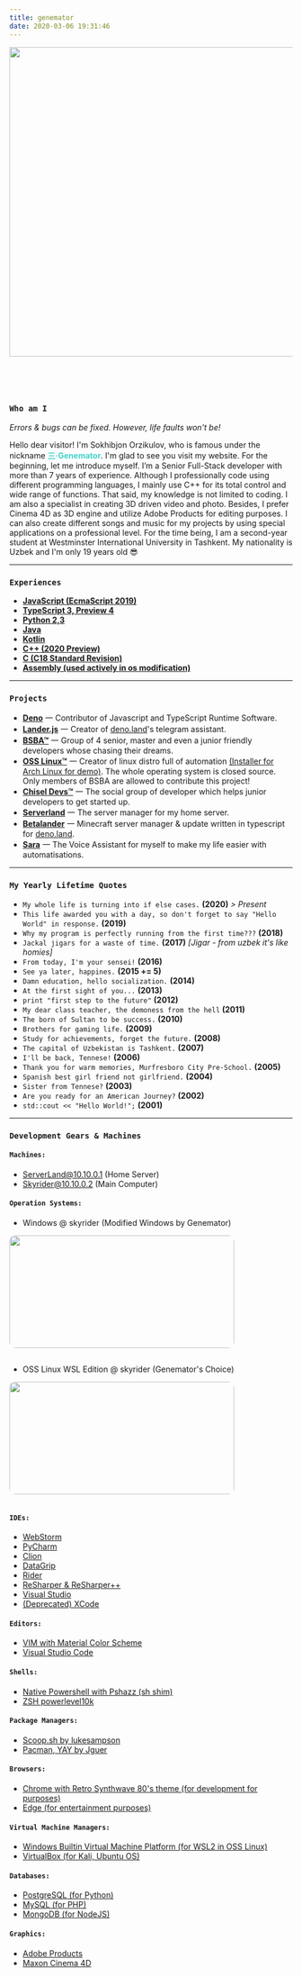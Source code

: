 ```yaml
---
title: genemator
date: 2020-03-06 19:31:46
---
```

<img class="hero-image" src="/img/drawcode.svg" style="padding-bottom: 2em;" height="550" width="550/">

<div class="my-links">
  <a class="gradient-text" href="https://github.com/genemators" target="_blank" rel="noopener"><span class=" iconfont icon-github"></span></a>
  <a class="gradient-text" href="https://t.me/genemator" target="_blank" rel="noopener"><span class=" iconfont icon-qzone"></span></a>
</div>

<style>
  .my-links {display: flex; justify-content: center; align-content: center; margin-top: 30px; width: 100%;}
  .my-links a {display: flex; color: #000; padding: 2px 10px;border-bottom:none !important;}
  .my-links a:after {display: none;}
  .my-links a:hover {backround: #ddd;}
  .my-links a span {font-size: 28px;}
  .hero-image {margin: 0 auto;}

  .dark-obsidian .article .main .content {
    padding: 0 6rem;
  }
  @media screen and (max-width: 1200px) {
    .dark-obsidian .article .main .content {
      padding: 0 0.5rem;
    }
  }
</style>

<h3 id="Who-am-I"><a href="#Who-am-I" class="headerlink" title="Who am I"></a><code>Who am I</code></h3>

<!-- <img src="/img/genemator/avatar.jpg" style="height: 200px; width: 200px; border-radius: 50%; margin-bottom: 15px" /> -->

_Errors & bugs can be fixed. However, life faults won't be!_

Hello dear visitor! I'm Sokhibjon Orzikulov, who is famous under the nickname <b style="color: #42d2ca">**三·Genemator**</b>.
I'm glad to see you visit my website. For the beginning, let me introduce myself. I’m a Senior Full-Stack developer with more than 7 years of experience.
Although I professionally code using different programming languages, I mainly use C++ for its total control and wide range of functions.
That said, my knowledge is not limited to coding. I am also a specialist in creating 3D driven video and photo.
Besides, I prefer Cinema 4D as 3D engine and utilize Adobe Products for editing purposes.
I can also create different songs and music for my projects by using special applications on a professional level.
For the time being, I am a second-year student at Westminster International University in Tashkent.
My nationality is Uzbek and I'm only 19 years old 😎

<hr>

<h3 id="Experiences"><a href="#Experiences" class="headerlink" title="Experiences"></a><code>Experiences</code></h3>

- [**JavaScript (EcmaScript 2019)**](https://en.wikipedia.org/wiki/ECMAScript)
- [**TypeScript 3, Preview 4**](https://www.typescriptlang.org/)
- [**Python 2,3**](https://www.python.org/)
- [**Java**](https://www.java.com/en/)
- [**Kotlin**](https://kotlinlang.org/)
- [**C++ (2020 Preview)**](https://en.wikipedia.org/wiki/C%2B%2B)
- [**C (C18 Standard Revision)**](https://en.wikipedia.org/wiki/C_(programming_language))
- [**Assembly (used actively in os modification)**](https://en.wikipedia.org/wiki/Assembly_language)

<hr>

<h3 id="Projects"><a href="#Projects" class="headerlink" title="Projects"></a><code>Projects</code></h3>

- [**Deno**](https://deno.land) 一 Contributor of Javascript and TypeScript Runtime Software.
- [**Lander.js**](https://t.me/denoland_bot) 一 Creator of [deno.land](https://deno.land)'s telegram assistant.
- [**BSBA™**](https://bsba.uz) 一 Group of 4 senior, master and even a junior friendly developers whose chasing their dreams.
- [**OSS Linux™**](https://github.com/genemators/oss) 一 Creator of linux distro full of automation [(Installer for Arch Linux for demo)](https://github.com/genemators/oss). The whole operating system is closed source. Only members of BSBA are allowed to contribute this project!
- [**Chisel Devs™**](https://chisel.uz) 一 The social group of developer which helps junior developers to get started up.
- [**Serverland**](https://github.com/genemators/serverland) 一 The server manager for my home server.
- [**Betalander**](https://github.com/genemators/betalander) 一 Minecraft server manager & update written in typescript for [deno.land](https://deno.land).
- [**Sara**](https://github.com/genemators/sara) 一 The Voice Assistant for myself to make my life easier with automatisations.

<hr>

<h3 id="Quotes"><a href="#Quotes" class="headerlink" title="Quotes"></a><code>My Yearly Lifetime Quotes</code></h3>

- `My whole life is turning into if else cases.` **(2020)** _> Present_
- `This life awarded you with a day, so don't forget to say "Hello World" in response.` **(2019)**
- `Why my program is perfectly running from the first time???` **(2018)**
- `Jackal jigars for a waste of time.` **(2017)** _[Jigar - from uzbek it's like homies]_
- `From today, I'm your sensei!` **(2016)**
- `See ya later, happines.` **(2015 += 5)**
- `Damn education, hello socialization.` **(2014)**
- `At the first sight of you...` **(2013)**
- `print "first step to the future"` **(2012)**
- `My dear class teacher, the demoness from the hell` **(2011)**
- `The born of Sultan to be success.` **(2010)**
- `Brothers for gaming life.` **(2009)**
- `Study for achievements, forget the future.` **(2008)**
- `The capital of Uzbekistan is Tashkent.` **(2007)**
- `I'll be back, Tennese!` **(2006)**
- `Thank you for warm memories, Murfresboro City Pre-School.` **(2005)**
- `Spanish best girl friend not girlfriend.` **(2004)**
- `Sister from Tennese?` **(2003)**
- `Are you ready for an American Journey?` **(2002)**
- `std::cout << "Hello World!";` **(2001)**

<hr>

<h3 id="Gears"><a href="#Gears" class="headerlink" title="Gears"></a><code>Development Gears & Machines</code></h3>

<h4 id="Machines"><a href="#Machines" class="headerlink" title="Machines"></a><code>Machines:</code></h4>

- ServerLand@10.10.0.1 (Home Server)
- Skyrider@10.10.0.2 (Main Computer)

<h4 id="Operation System"><a href="#Operation System" class="headerlink" title="Operation System"></a><code>Operation Systems:</code></h4>

- Windows @ skyrider (Modified Windows by Genemator)

<img src="/img/genemator/windows.jpg" style="height: 200px; width: 400px; border-radius: 10px; margin-bottom: 15px" />

- OSS Linux WSL Edition @ skyrider (Genemator's Choice)

<img src="/img/genemator/linux.jpg" style="height: 200px; width: 400px; border-radius: 10px; margin-bottom: 15px" />
    
<h4 id="IDE"><a href="#IDE" class="headerlink" title="IDE"></a><code>IDEs:</code></h4>

- [WebStorm](https://www.jetbrains.com/webstorm)
- [PyCharm](https://www.jetbrains.com/pycharm)
- [Clion](https://www.jetbrains.com/clion)
- [DataGrip](https://www.jetbrains.com/datagrip)
- [Rider](https://www.jetbrains.com/rider/)
- [ReSharper & ReSharper++](https://www.jetbrains.com/resharper-cpp)
- [Visual Studio](https://visualstudio.microsoft.com/)
- [(Deprecated) XCode](https://developer.apple.com/xcode/)

<h4 id="Editors"><a href="#Editors" class="headerlink" title="Editors"></a><code>Editors:</code></h4>

- [VIM with Material Color Scheme](https://github.com/genemators/dot)
- [Visual Studio Code](https://code.visualstudio.com/)
    
<h4 id="Shells"><a href="#Shells" class="headerlink" title="Shells"></a><code>Shells:</code></h4>

- [Native Powershell with Pshazz (sh shim)](https://github.com/lukesampson/pshazz)
- [ZSH powerlevel10k](https://github.com/romkatv/powerlevel10k)
    
<h4 id="Package Managers"><a href="#Package Managers" class="headerlink" title="Package Managers"></a><code>Package Managers:</code></h4>

- [Scoop.sh by lukesampson](https://github.com/lukesampson/scoop/wiki)
- [Pacman, YAY by Jguer](https://github.com/Jguer/yay)
    
<h4 id="Browsers"><a href="#Browsers" class="headerlink" title="Browsers"></a><code>Browsers:</code></h4>

- [Chrome with Retro Synthwave 80's theme (for development for purposes)](https://www.google.com/chrome/browser/desktop/index.html)
- [Edge (for entertainment purposes)](https://www.microsoft.com/en-us/edge)

<h4 id="Virtual Machine Managers"><a href="#Virtual Machine Managers" class="headerlink" title="Virtual Machine Managers"></a><code>Virtual Machine Managers:</code></h4>

- [Windows Builtin Virtual Machine Platform (for WSL2 in OSS Linux)](https://docs.microsoft.com/en-us/windows/wsl/wsl2-index)
- [VirtualBox (for Kali, Ubuntu OS)](https://www.virtualbox.org/)

<h4 id="Databases"><a href="#Databases" class="headerlink" title="Databases"></a><code>Databases:</code></h4>

- [PostgreSQL (for Python)](https://github.com/lukesampson/scoop)
- [MySQL (for PHP)](https://github.com/lukesampson/scoop)
- [MongoDB (for NodeJS)](https://github.com/lukesampson/scoop)

<h4 id="Graphics"><a href="#Graphics" class="headerlink" title="Graphics"></a><code>Graphics:</code></h4>

- [Adobe Products](https://www.adobe.com/products/catalog.html)
- [Maxon Cinema 4D](https://www.maxon.net/en-us/products/cinema-4d/overview/)